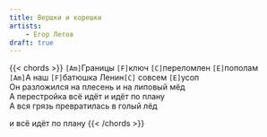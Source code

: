 ```yaml
---
title: Вершки и корешки
artists: 
    - Егор Летов
draft: true
---
```


{{< chords >}}
`[Am]`Границы `[F]`ключ `[C]`переломлен `[E]`пополам  
`[Am]`А наш `[F]`батюшка Ленин`[C]` совсем `[E]`усоп  
Он разложился на плесень и на липовый мёд  
А перестройка всё идёт и идёт по плану  
А вся грязь превратилась в голый лёд  

и всё идёт по плану
{{< /chords >}}

